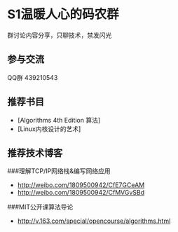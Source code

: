 S1温暖人心的码农群
============================

群讨论内容分享，只聊技术，禁发闪光

## 参与交流
QQ群 439210543

## 推荐书目
* [Algorithms 4th Edition 算法]
* [Linux内核设计的艺术]

## 推荐技术博客
###理解TCP/IP网络栈&编写网络应用
  * http://weibo.com/1809500942/CfE7GCeAM
  * http://weibo.com/1809500942/CfMVGvSBd

###MIT公开课算法导论
  * http://v.163.com/special/opencourse/algorithms.html
